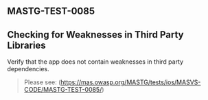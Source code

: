 ##  MASTG-TEST-0085

## Checking for Weaknesses in Third Party Libraries

Verify that the app does not contain weaknesses in third party dependencies.

> Please see: (https://mas.owasp.org/MASTG/tests/ios/MASVS-CODE/MASTG-TEST-0085/)